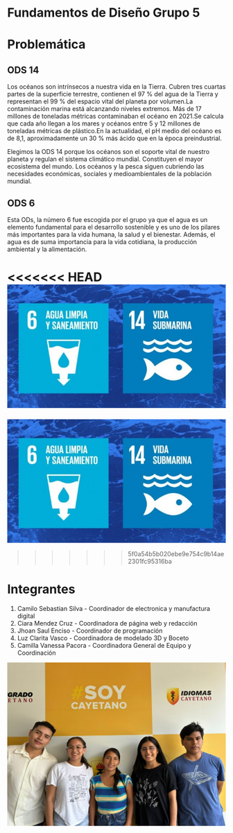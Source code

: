 
# Fundamentos de Diseño Grupo 5
# Problemática

## ODS 14
Los océanos son intrínsecos a nuestra vida en la Tierra. Cubren tres cuartas partes de la superficie terrestre, contienen el 97 % del agua de la Tierra y representan el 99 % del espacio vital del planeta por volumen.La contaminación marina está alcanzando niveles extremos. Más de 17 millones de toneladas métricas contaminaban el océano en 2021.Se calcula que cada año llegan a los mares y océanos entre 5 y 12 millones de toneladas métricas de plástico.En la actualidad, el pH medio del océano es de 8,1, aproximadamente un 30 % más ácido que en la época preindustrial.

Elegimos la ODS 14 porque los océanos son el soporte vital de nuestro planeta y regulan el sistema climático mundial. Constituyen el mayor ecosistema del mundo.
Los océanos y la pesca siguen cubriendo las necesidades económicas, sociales y medioambientales de la población mundial.
## ODS 6
Esta ODs, la número 6 fue escogida por el grupo ya que el agua es un elemento fundamental para el desarrollo sostenible y es uno de los pilares más importantes para la vida humana, la salud y el bienestar. Además, el agua es de suma importancia para la vida cotidiana, la producción ambiental y la alimentación.




<<<<<<< HEAD
![](https://github.com/Kato7w7/Fundamento-Grupo_5/blob/main/FdD/Imagenes/3_inicio/ODS.jpg)
=======




![](https://github.com/Kato7w7/Fundamento-Grupo_5/blob/main/FdD/Imagenes/3_Inicio/ODS.jpg)
>>>>>>> 5f0a54b5b020ebe9e754c9b14ae2301fc95316ba


# Integrantes
  1. Camilo Sebastian Silva - Coordinador de electronica y manufactura digital
  2. Ciara Mendez Cruz - Coordinadora de página web y redacción
  3. Jhoan Saul Enciso - Coordinador de programación
  4. Luz Clarita Vasco - Coordinadora de modelado 3D y Boceto
  5. Camilla Vanessa Pacora - Coordinadora General de Equipo y Coordinación


![](https://github.com/Kato7w7/Fundamento-Grupo_5/blob/main/FdD/Imagenes/1_Sobre_nosotros/GRUPO.jpeg)


